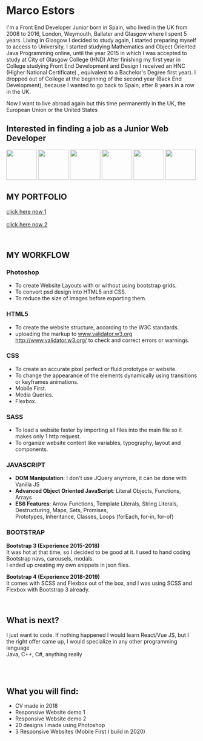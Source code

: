# Marco Estors 
I'm a Front End Developer Junior born in Spain, who lived in the UK from 2008 to 2016, London, Weymouth, Ballater and Glasgow where I spent 5 years.
Living in Glasgow I decided to study again, I started preparing myself to access to University, 
I started studying Mathematics and Object Oriented Java Programming online, until the year 2015 in which I was accepted to study at City of Glasgow College (HND)
After finishing my first year in College studying Front End Development and Design  I received an HNC (Higher National Certificate) , equivalent to a Bachelor's Degree first year). I dropped out of College at the beginning of the second year (Back End Development), because I wanted to go back to Spain, after 8 years in a row in the UK. 

Now I want to live abroad again but this time permanently in the UK, the European Union or the United States


<!--
# Marco Estors
I'm a Front End Developer Junior born in Spain.
While living in Glasgow, I decided to study again. My First course about programming was: M250 - Object-Oriented Java Programming (Open University). It was great, and I learnt a lot. objects, classes, setters, getters, abstract classes, interfaces... I was really into it. <br> I was also studying online courses to become an Oracle Certified Professional Java Developer. <br>
I switched to JavaScript, and I went to College in Glasgow. (HND Interactive Media - Web Development) 
I dropped out of the second year, but I got the HNC Web Development Certificate. 
<!-- ========================================================================================================== -->

## Interested in finding a job as a Junior Web Developer 
<img src="https://github.com/marcofrontend/assets/blob/main/photoshop-marco-icon.png" width="80" /> <img src="https://github.com/marcofrontend/assets/blob/main/html-marco-icon.png" width="80" /> <img src="https://github.com/marcofrontend/assets/blob/main/css-marco-icon.png" width="80" /> <img src="https://github.com/marcofrontend/assets/blob/main/sass-marco-icon.png" width="80" /> <img src="https://github.com/marcofrontend/assets/blob/main/js-marco-icon.png" width="80" /> <img src="https://github.com/marcofrontend/assets/blob/main/bootstrap-marco-icon.png" width="80" />

## MY PORTFOLIO  
[click here now 1](http://www.nike.com)  <br>  
[click here now 2](http://www.nike.com)  <br>

<br>

## MY WORKFLOW

### Photoshop

* To create Website Layouts with or without using bootstrap grids.
* To convert psd design into HTML5 and CSS. <br> 
* To reduce the size of images before exporting them. <br>

### HTML5 
* To create the website structure, according to the W3C standards.
* uploading the markup to  www.validator.w3.org http://www.validator.w3.org/ to check and correct errors or warnings. 

### CSS
* To create an accurate pixel perfect or fluid prototype or website.
* To change the appearance of the elements dynamically using transitions or keyframes animations. 
* Mobile First.
* Media Queries. 
* Flexbox.

### SASS  
* To load a website faster by importing all files into the main file  so it makes only 1 http request. 
* To organize website content like variables, typography, layout and components.

### JAVASCRIPT 
* **DOM Manipulation**: I don't use JQuery anymore, it can be done with Vanilla JS
* **Advanced Object Oriented JavaScript**: Literal Objects, Functions, Arrays
* **ES6 Features**: Arrow Functions, Template Literals, String Literals, Destructuring, Maps, Sets, Promises, <br> 
Prototypes, Inheritance, Classes, Loops (forEach, for-in, for-of)
  
### BOOTSTRAP
**Bootstrap 3 (Experience 2015-2018)**  <br>
It was hot at that time, so I decided to be good at it. I used to hand coding Bootstrap navs, carousels, modals. <br>
I ended up creating my own snippets in json files. <br>

**Bootstrap 4 (Experience 2018-2019)** <br> 
It comes with SCSS and Flexbox out of the box, and I was using SCSS and Flexbox with Bootstrap 3 already. 

<br>

## What is next?
I just want to code.
If nothing happened I would learn React/Vue JS, but I the right offer came up, I would specialize in any other programming language <br> 
Java, C++, C#, anything really

<br>
<br>

## What you will find:
- CV made in 2018
- Responsive Website demo 1
- Responsive Website demo 2
- 20 designs I made using Photoshop
- 3 Responsive Websites (Mobile First I build in 2020)








